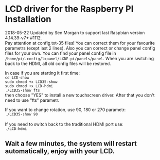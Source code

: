 LCD driver for the Raspberry PI Installation<br>
====================================================
2018-05-22
Updated by Sen Morgan to support last Raspbian version 4.14.39-v7+ #1112.<br>
Pay attention at config.txt-35 files! You can correct them for your favourite parametrs (exept last 2 lines).
Also you can correct or change panel config files for your own. You can find your panel config file in ```/home/pi/.config/lxpanel/LXDE-pi/panels/panel```.
When you are switching back to the HDMI, all old config files will be restored.
  
In case if you are starting it first time:<br>
	```cd LCD-show```<br>
	```sudo chmod +x LCD35-show```<br>
	```sudo chmod +x LCD-hdmi```<br>
	```./LCD35-show fts```<br>
	then choose "YES" to install a new touchscreen driver. After that you don't need to use "fts" parametr.<br>	
  
If you want to change rotation, use 90, 180 or 270 parametr:<br>
  ```./LCD35-show 90```<br><br>
If you need to switch back to the traditional HDMI port use:<br>
  ```./LCD-hdmi```<br>

Wait a few minutes, the system will restart automatically, enjoy with your LCD.
-------------------------------------------------------------------------------
<br><br>



